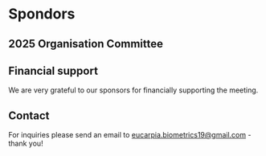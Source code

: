 # Spondors
## 2025 Organisation Committee
## Financial support 
We are very grateful to our sponsors for financially supporting the meeting.

## Contact
For inquiries please send an email to eucarpia.biometrics19@gmail.com - thank you!